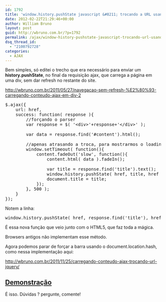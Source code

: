 ```yaml
---
id: 1792
title: 'window.history.pushState javascript &#8211; trocando a URL usando api html5 em páginas carregadas com ajax'
date: 2012-02-22T21:29:46+00:00
author: William Bruno
layout: post
guid: http://wbruno.com.br/?p=1792
permalink: /ajax/window-history-pushstate-javascript-trocando-url-usando-api-html5-em-paginas-carregadas-ajax/
dsq_thread_id:
  - "2100792728"
categories:
  - AJAX
---
```

Bem simples, só editei o trecho que era necessário para enviar um **history.pushState**, no final da requisição ajax, que carrega a página em uma div, sem dar refresh no restante do site.

<a href="http://wbruno.com.br/2011/05/27/navegacao-sem-refresh-%E2%80%93-carregando-conteudo-ajax-em-div-2/" target="_blank">http://wbruno.com.br/2011/05/27/navegacao-sem-refresh-%E2%80%93-carregando-conteudo-ajax-em-div-2</a>

<pre name="code" class="javascript:firstLine[18]">$.ajax({
	url: href,
	success: function( response ){
		//forçando o parser
		var response = $( '&lt;div>'+response+'&lt;/div>' );
				
		var data = response.find('#content').html();

		//apenas atrasando a troca, para mostrarmos o loading
		window.setTimeout( function(){
			content.fadeOut('slow', function(){
				content.html( data ).fadeIn();
							
				var title = response.find('title').text();
				window.history.pushState( href, title, href );
				document.title = title;
			});
		}, 500 );
	}
});
</pre>

Notem a linha:

<pre name="code" class="javascript:firstLine[31]">window.history.pushState( href, response.find('title'), href );</pre>

É essa nova função que veio junto com o HTML5, que faz toda a mágica.
  
Browsers antigos não implementam esse método.

Agora podemos parar de forçar a barra usando o document.location.hash, como nessa implementação aqui:
  
<a href="http://wbruno.com.br/2011/11/25/carregando-conteudo-ajax-trocando-url-jquery/" target="_blank">http://wbruno.com.br/2011/11/25/carregando-conteudo-ajax-trocando-url-jquery/</a>

## <a href="http://wbruno.com.br/scripts/fotos2.html" target="_blank">Demonstração</a>

É isso. Dúvidas ? pergunte, comente!